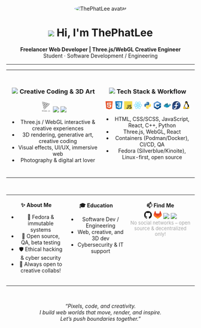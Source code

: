 <p align="center">
  <img src="https://github.com/ThePhatLee.png" width="140" style="border-radius:50%;" alt="ThePhatLee avatar"/>
</p>

<h1 align="center">
  <img src="https://cdn.jsdelivr.net/gh/twitter/twemoji@14.0.2/assets/svg/1f393.svg" width="34"/>
  Hi, I'm ThePhatLee
</h1>
<p align="center">
  <b>Freelancer Web Developer | Three.js/WebGL Creative Engineer</b><br>
  Student · Software Development / Engineering
</p>

---

<table align="center" width="100%">
  <tr>
    <td width="50%" valign="top" align="center" style="padding:24px 8px;">
      <h3>
        <img src="https://cdn.jsdelivr.net/gh/twitter/twemoji@14.0.2/assets/svg/1f47e.svg" width="24"/> Creative Coding & 3D Art
      </h3>
      <img src="https://raw.githubusercontent.com/devicons/devicon/master/icons/threejs/threejs-original-wordmark.svg" width="30"/>
      <img src="https://cdn.jsdelivr.net/gh/twitter/twemoji@14.0.2/assets/svg/1f3a8.svg" width="22"/>
      <img src="https://cdn.jsdelivr.net/gh/twitter/twemoji@14.0.2/assets/svg/1f5bc.svg" width="22"/><br>
      <ul>
        <li>Three.js / WebGL interactive & creative experiences</li>
        <li>3D rendering, generative art, creative coding</li>
        <li>Visual effects, UI/UX, immersive web</li>
        <li>Photography & digital art lover</li>
      </ul>
    </td>
    <td width="50%" valign="top" align="center" style="padding:24px 8px;">
      <h3>
        <img src="https://cdn.jsdelivr.net/gh/twitter/twemoji@14.0.2/assets/svg/1f4bb.svg" width="24"/> Tech Stack & Workflow
      </h3>
      <img src="https://raw.githubusercontent.com/devicons/devicon/master/icons/html5/html5-original.svg" width="22"/>
      <img src="https://raw.githubusercontent.com/devicons/devicon/master/icons/css3/css3-original.svg" width="22"/>
      <img src="https://raw.githubusercontent.com/devicons/devicon/master/icons/javascript/javascript-original.svg" width="22"/>
      <img src="https://raw.githubusercontent.com/devicons/devicon/master/icons/react/react-original.svg" width="22"/>
      <img src="https://raw.githubusercontent.com/devicons/devicon/master/icons/python/python-original.svg" width="22"/>
      <img src="https://raw.githubusercontent.com/devicons/devicon/master/icons/cplusplus/cplusplus-original.svg" width="22"/>
      <img src="https://raw.githubusercontent.com/devicons/devicon/master/icons/docker/docker-original.svg" width="22"/>
      <img src="https://raw.githubusercontent.com/devicons/devicon/master/icons/fedora/fedora-original.svg" width="22"/>
      <img src="https://raw.githubusercontent.com/devicons/devicon/master/icons/linux/linux-original.svg" width="22"/><br>
      <ul>
        <li>HTML, CSS/SCSS, JavaScript, React, C++, Python</li>
        <li>Three.js, WebGL, React</li>
        <li>Containers (Podman/Docker), CI/CD, QA</li>
        <li>Fedora (Silverblue/Kinoite), Linux-first, open source</li>
      </ul>
    </td>
  </tr>
</table>

<br>

<table align="center" width="100%">
  <tr>
    <td align="center" valign="top" style="padding:18px 6px;">
      <b>✨ About Me</b>
      <ul>
        <li>🐧 Fedora & immutable systems</li>
        <li>🔎 Open source, QA, beta testing</li>
        <li>🛡️ Ethical hacking & cyber security</li>
        <li>🤝 Always open to creative collabs!</li>
      </ul>
    </td>
    <td align="center" valign="top" style="padding:18px 6px;">
      <b>🎓 Education</b>
      <ul>
        <li>Software Dev / Engineering</li>
        <li>Web, creative, and 3D dev</li>
        <li>Cybersecurity & IT support</li>
      </ul>
    </td>
    <td align="center" valign="top" style="padding:18px 6px;">
      <b>📫 Find Me</b><br>
      <a href="https://github.com/ThePhatLee"><img src="https://raw.githubusercontent.com/devicons/devicon/master/icons/github/github-original.svg" width="22"/></a>
      <a href="https://gitlab.com/ThePhatLe"><img src="https://raw.githubusercontent.com/devicons/devicon/master/icons/gitlab/gitlab-original.svg" width="22"/></a>
      <a href="https://discussion.fedoraproject.org/u/thephatlee/summary"><img src="https://avatars.githubusercontent.com/u/1507452?s=48&v=4" width="22"/></a>
      <a href="https://matrix.to/#/@thephatle:matrix.com"><img src="https://upload.wikimedia.org/wikipedia/commons/7/7c/Matrix.org_Logo.svg" width="22"/></a>
      <div style="color:#a6a6a6;font-size:0.92em;">No social networks – open source & decentralized only!</div>
    </td>
  </tr>
</table>

<br>

<p align="center">
  <i>“Pixels, code, and creativity.<br>
  I build web worlds that move, render, and inspire.<br>
  Let’s push boundaries together.”</i>
</p>

